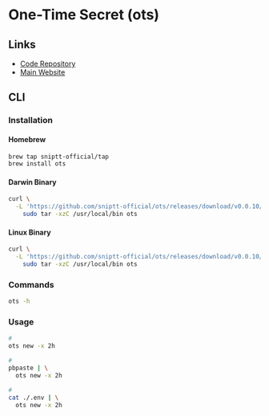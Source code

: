 # One-Time Secret (ots)

## Links

- [Code Repository](https://github.com/sniptt-official/ots)
- [Main Website](https://sniptt.com/ots/)

## CLI

### Installation

#### Homebrew

```sh
brew tap sniptt-official/tap
brew install ots
```

#### Darwin Binary

```sh
curl \
  -L 'https://github.com/sniptt-official/ots/releases/download/v0.0.10/ots_0.0.10_darwin_amd64.tar.gz' | \
    sudo tar -xzC /usr/local/bin ots
```

#### Linux Binary

```sh
curl \
  -L 'https://github.com/sniptt-official/ots/releases/download/v0.0.10/ots_0.0.10_linux_amd64.tar.gz' | \
    sudo tar -xzC /usr/local/bin ots
```

### Commands

```sh
ots -h
```

### Usage

```sh
#
ots new -x 2h

#
pbpaste | \
  ots new -x 2h

#
cat ./.env | \
  ots new -x 2h
```
